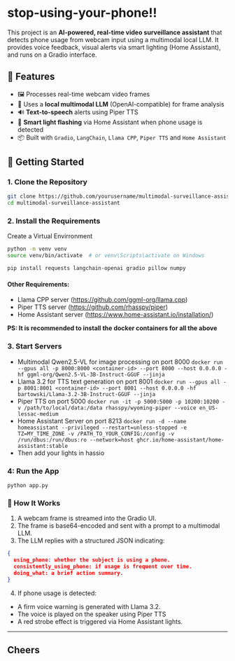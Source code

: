 # stop-using-your-phone!!

This project is an **AI-powered, real-time video surveillance assistant** that detects phone usage from webcam input using a multimodal local LLM. It provides voice feedback, visual alerts via smart lighting (Home Assistant), and runs on a Gradio interface.

## 🧠 Features

- 🖼️ Processes real-time webcam video frames
- 🤖 Uses a **local multimodal LLM** (OpenAI-compatible) for frame analysis
- 🔊 **Text-to-speech** alerts using Piper TTS
- 🚨 **Smart light flashing** via Home Assistant when phone usage is detected
- 📦 Built with `Gradio`, `LangChain`, `Llama CPP`, `Piper TTS` and `Home Assistant`

## 🚀 Getting Started

### 1. Clone the Repository

```bash
git clone https://github.com/yourusername/multimodal-surveillance-assistant.git
cd multimodal-surveillance-assistant
```
### 2. Install the Requirements

Create a Virtual Envirronment

```bash
python -m venv venv
source venv/bin/activate  # or venv\Scripts\activate on Windows
```

```bash
pip install requests langchain-openai gradio pillow numpy
```
#### Other Requirements:
- Llama CPP server (https://github.com/ggml-org/llama.cpp)
- Piper TTS server (https://github.com/rhasspy/piper)
- Home Assistant server (https://www.home-assistant.io/installation/)

**PS: It is recommended to install the docker containers for all the above**

### 3. Start Servers

- Multimodal Qwen2.5-VL for image processing on port 8000 `docker run --gpus all -p 8000:8000 <container-id> --port 8000 --host 0.0.0.0 -hf ggml-org/Qwen2.5-VL-3B-Instruct-GGUF --jinja`
- Llama 3.2 for TTS text generation on port 8001 `docker run --gpus all -p 8001:8001 <container-id> --port 8001 --host 0.0.0.0 -hf bartowski/Llama-3.2-3B-Instruct-GGUF --jinja`
- Piper TTS on port 5000 `docker run -it -p 5000:5000 -p 10200:10200 -v /path/to/local/data:/data rhasspy/wyoming-piper --voice en_US-lessac-medium`
- Home Assistant Server on port 8213 `docker run -d --name homeassistant --privileged --restart=unless-stopped -e TZ=MY_TIME_ZONE -v /PATH_TO_YOUR_CONFIG:/config -v /run/dbus:/run/dbus:ro --network=host ghcr.io/home-assistant/home-assistant:stable`
- Then add your lights in hassio

### 4: Run the App
`python app.py`

### 📸 How It Works

1. A webcam frame is streamed into the Gradio UI.
2. The frame is base64-encoded and sent with a prompt to a multimodal LLM.
3. The LLM replies with a structured JSON indicating:
```json
{
  using_phone: whether the subject is using a phone.
  consistently_using_phone: if usage is frequent over time.
  doing_what: a brief action summary.
}
```
4. If phone usage is detected:
  - A firm voice warning is generated with Llama 3.2.
  - The voice is played on the speaker using Piper TTS
  - A red strobe effect is triggered via Home Assistant lights.

---
**Cheers**
---

